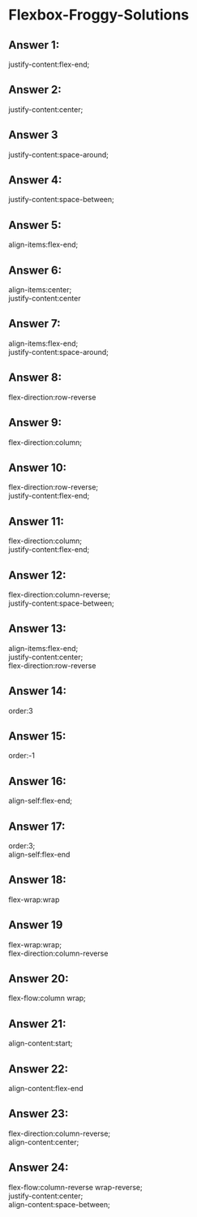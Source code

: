 # Flexbox-Froggy-Solutions

## Answer 1:

justify-content:flex-end;

## Answer 2:

justify-content:center;

## Answer 3

justify-content:space-around;

## Answer 4:

justify-content:space-between;

## Answer 5:

align-items:flex-end;

## Answer 6:

align-items:center;  
justify-content:center

## Answer 7:

align-items:flex-end;  
justify-content:space-around;

## Answer 8:

flex-direction:row-reverse

## Answer 9:

flex-direction:column;

## Answer 10:

flex-direction:row-reverse;  
justify-content:flex-end;

## Answer 11:

flex-direction:column;  
justify-content:flex-end; 

## Answer 12:

flex-direction:column-reverse;  
justify-content:space-between;

## Answer 13:

align-items:flex-end;  
justify-content:center;  
flex-direction:row-reverse  

## Answer 14:

order:3

## Answer 15:

order:-1

## Answer 16:

align-self:flex-end;

## Answer 17:

order:3;  
align-self:flex-end

## Answer 18:

flex-wrap:wrap

## Answer 19

flex-wrap:wrap;  
flex-direction:column-reverse

## Answer 20:

flex-flow:column wrap;

## Answer 21:

align-content:start;

## Answer 22:

align-content:flex-end

## Answer 23:

flex-direction:column-reverse;  
align-content:center;

## Answer  24:

flex-flow:column-reverse wrap-reverse;  
justify-content:center;  
align-content:space-between; 
